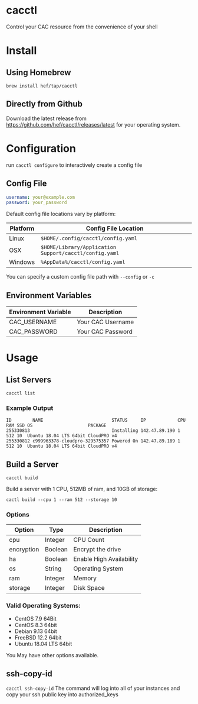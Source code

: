 # cacctl

Control your CAC resource from the convenience of your shell

# Install

## Using Homebrew

`brew install hef/tap/cacctl`

## Directly from Github 

Download the latest release from https://github.com/hef/cacctl/releases/latest for your operating system.

# Configuration

run `cacctl configure` to interactively create a config file

## Config File

```yaml
username: your@example.com
password: your_password
```

Default config file locations vary by platform:

| Platform | Config File Location                                   |
|----------|--------------------------------------------------------|
| Linux    | `$HOME/.config/cacctl/config.yaml`                     |
| OSX      | `$HOME/Library/Application Support/cacctl/config.yaml` |
| Windows  | `%AppData%/cacctl/config.yaml`                         |

You can specify a custom config file path with `--config` or `-c`

## Environment Variables

| Environment Variable | Description       |
|----------------------|-------------------|
| CAC_USERNAME         | Your CAC Username |
| CAC_PASSWORD         | Your CAC Password |

# Usage

## List Servers

`cacctl list`

### Example Output


```
ID        NAME                          STATUS     IP            CPU RAM SSD OS                     PACKAGE
255330813                               Installing 142.47.89.190 1   512 10  Ubuntu 18.04 LTS 64bit CloudPRO v4
255330812 c999963378-cloudpro-329575357 Powered On 142.47.89.189 1   512 10  Ubuntu 18.04 LTS 64bit CloudPRO v4
```

## Build a Server

`cacctl build`

Build a server with 1 CPU, 512MB of ram, and 10GB of storage:

`cactl build --cpu 1 --ram 512 --storage 10`

### Options

| Option     | Type    | Description              |
|------------|---------|--------------------------|
| cpu        | Integer | CPU Count                |
| encryption | Boolean | Encrypt the drive        |
| ha         | Boolean | Enable High Availability |
| os         | String  | Operating System         |
| ram        | Integer | Memory                   |
| storage    | Integer | Disk Space               |

### Valid Operating Systems:

* CentOS 7.9 64Bit
* CentOS 8.3 64bit
* Debian 9.13 64bit
* FreeBSD 12.2 64bit
* Ubuntu 18.04 LTS 64bit

You May have other options available.

## ssh-copy-id

`cacctl ssh-copy-id`
The command will log into all of your instances and copy your ssh public key into authorized_keys
